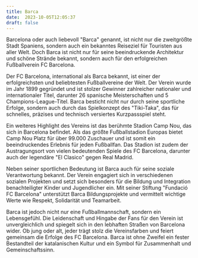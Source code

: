 ```yaml
---
title: Barca
date:  2023-10-05T12:05:37
draft: false
---
```


Barcelona oder auch liebevoll "Barca" genannt, ist nicht nur die zweitgrößte Stadt Spaniens, sondern auch ein bekanntes Reiseziel für Touristen aus aller Welt. Doch Barca ist nicht nur für seine beeindruckende Architektur und schöne Strände bekannt, sondern auch für den erfolgreichen Fußballverein FC Barcelona.

Der FC Barcelona, international als Barca bekannt, ist einer der erfolgreichsten und beliebtesten Fußballvereine der Welt. Der Verein wurde im Jahr 1899 gegründet und ist stolzer Gewinner zahlreicher nationaler und internationaler Titel, darunter 26 spanische Meisterschaften und 5 Champions-League-Titel. Barca besticht nicht nur durch seine sportliche Erfolge, sondern auch durch das Spielkonzept des "Tiki-Taka", das für schnelles, präzises und technisch versiertes Kurzpassspiel steht.

Ein weiteres Highlight des Vereins ist das berühmte Stadion Camp Nou, das sich in Barcelona befindet. Als das größte Fußballstadion Europas bietet Camp Nou Platz für über 99.000 Zuschauer und ist somit ein beeindruckendes Erlebnis für jeden Fußballfan. Das Stadion ist zudem der Austragungsort von vielen bedeutenden Spiele des FC Barcelona, darunter auch der legendäre "El Clasico" gegen Real Madrid.

Neben seiner sportlichen Bedeutung ist Barca auch für seine soziale Verantwortung bekannt. Der Verein engagiert sich in verschiedenen sozialen Projekten und setzt sich besonders für die Bildung und Integration benachteiligter Kinder und Jugendlicher ein. Mit seiner Stiftung "Fundació FC Barcelona" unterstützt Barca Bildungsprojekte und vermittelt wichtige Werte wie Respekt, Solidarität und Teamarbeit.

Barca ist jedoch nicht nur eine Fußballmannschaft, sondern ein Lebensgefühl. Die Leidenschaft und Hingabe der Fans für den Verein ist unvergleichlich und spiegelt sich in den lebhaften Straßen von Barcelona wider. Ob jung oder alt, jeder trägt stolz die Vereinsfarben und feiert gemeinsam die Erfolge des FC Barcelona. Barca ist ohne Zweifel ein fester Bestandteil der katalanischen Kultur und ein Symbol für Zusammenhalt und Gemeinschaftssinn.